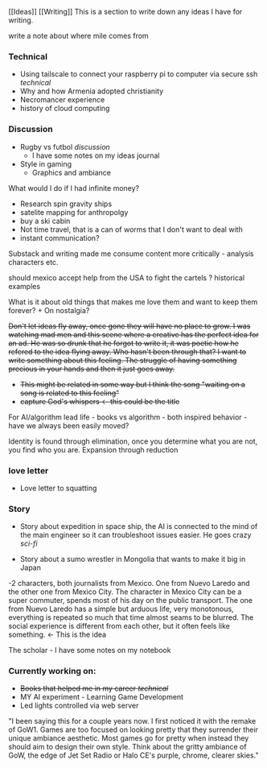 [[Ideas]] [[Writing]]
This is a section to write down any ideas I have for writing. 

write a note about where mile comes from
### Technical

- Using tailscale to connect your raspberry pi to computer via secure ssh *technical*
- Why and how Armenia adopted christianity 
- Necromancer experience 
- history of cloud computing
### Discussion
- Rugby vs futbol *discussion*
	- I have some notes on my ideas journal
- Style in gaming 
	- Graphics and ambiance

What would I do if I had infinite money?
- Research spin gravity ships
- satelite mapping for anthropolgy 
- buy a ski cabin
- Not time travel, that is a can of worms that I don't want to deal with 
- instant communication?

Substack and writing made me consume content more critically - analysis characters etc. 

should mexico accept help from the USA to fight the cartels ? historical examples 

What is it about old things that makes me love them and want to keep them forever? + On nostalgia?

~~Don't let ideas fly away, once gone they will have no place to grow. I was watching mad men and this scene where a creative has the perfect idea for an ad. He was so drunk that he forgot to write it, it was poetic how he refered to the idea flying away. Who hasn't been through that? I want to write something about this feeling. The struggle of having something precious in your hands and then it just goes away.~~ 
- ~~This might be related in some way but I think the song "waiting on a song is related to this feeling"~~
- ~~capture God's whispers <- this could be the title~~ 


For AI/algorithm lead life - books vs algorithm - both inspired behavior - have we always been easily moved? 


Identity is found through elimination, once you determine what you are not, you find who you are. Expansion through reduction

### love letter
- Love letter to squatting 

### Story
- Story about expedition in space ship, the AI is connected to the mind of the main engineer so it can troubleshoot issues easier. He goes crazy *sci-fi*

- Story about a sumo wrestler in Mongolia that wants to make it big in Japan

-2 characters, both journalists from Mexico. One from Nuevo Laredo and the other one from Mexico City. The character in Mexico City can be a super commuter, spends most of his day on the public transport. The one from Nuevo Laredo has a simple but arduous life, very monotonous, everything is repeated so much that time almost seams to be blurred. The social experience is different from each other, but it often feels like something. <- This is the idea

The scholar - I have some notes on my notebook 


### Currently working on:
- ~~Books that helped me in my career *technical*~~
- MY AI experiment - Learning Game Development
- Led lights controlled via web server 


"I been saying this for a couple years now. I first noticed it with the remake of GoW1. Games are too focused on looking pretty that they surrender their unique ambiance aesthetic. Most games go for pretty when instead they should aim to design their own style. Think about the gritty ambiance of GoW, the edge of Jet Set Radio or Halo CE's purple, chrome, clearer skies."

